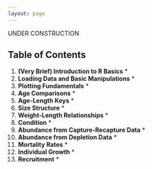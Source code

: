 ```yaml
---
layout: page
---
```


UNDER CONSTRUCTION

## Table of Contents

1. **(Very Brief) Introduction to R Basics**
    * 
1. **Loading Data and Basic Manipulations**
    * 
1. **Plotting Fundamentals**
    * 
1. **Age Comparisons**
    * 
1. **Age-Length Keys**
    * 
1. **Size Structure**
    * 
1. **Weight-Length Relationships**
    * 
1. **Condition**
    * 
1. **Abundance from Capture-Recapture Data**
    * 
1. **Abundance from Depletion Data**
    * 
1. **Mortality Rates**
    * 
1. **Individual Growth**
    * 
1. **Recruitment**
    * 
